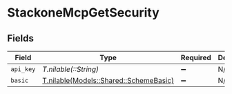 # StackoneMcpGetSecurity


## Fields

| Field                                                                        | Type                                                                         | Required                                                                     | Description                                                                  |
| ---------------------------------------------------------------------------- | ---------------------------------------------------------------------------- | ---------------------------------------------------------------------------- | ---------------------------------------------------------------------------- |
| `api_key`                                                                    | *T.nilable(::String)*                                                        | :heavy_minus_sign:                                                           | N/A                                                                          |
| `basic`                                                                      | [T.nilable(Models::Shared::SchemeBasic)](../../models/shared/schemebasic.md) | :heavy_minus_sign:                                                           | N/A                                                                          |
